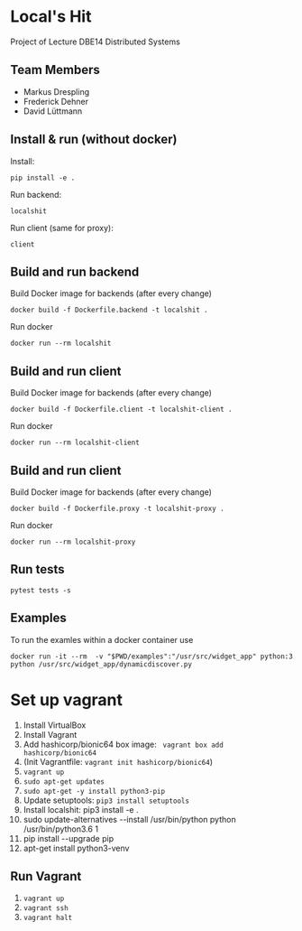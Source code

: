 # Local's Hit

Project of Lecture DBE14 Distributed Systems

## Team Members

- Markus Drespling
- Frederick Dehner
- David Lüttmann

## Install & run (without docker)
Install:
```
pip install -e .
```
Run backend:
```
localshit
```

Run client (same for proxy):
```
client
```


## Build and run backend

Build Docker image for backends (after every change)

```
docker build -f Dockerfile.backend -t localshit .
```

Run docker

```
docker run --rm localshit
```

## Build and run client

Build Docker image for backends (after every change)

```
docker build -f Dockerfile.client -t localshit-client .
```

Run docker

```
docker run --rm localshit-client
```

## Build and run client

Build Docker image for backends (after every change)

```
docker build -f Dockerfile.proxy -t localshit-proxy .
```

Run docker

```
docker run --rm localshit-proxy
```

## Run tests
```
pytest tests -s
```

## Examples
To run the examles within a docker container use

```
docker run -it --rm  -v "$PWD/examples":"/usr/src/widget_app" python:3 python /usr/src/widget_app/dynamicdiscover.py
```

# Set up vagrant

1. Install VirtualBox
2. Install Vagrant
3. Add hashicorp/bionic64 box image: ``` vagrant box add hashicorp/bionic64```
4. (Init Vagrantfile: ```vagrant init hashicorp/bionic64```)
5. ```vagrant up```
6. ```sudo apt-get updates```
7. ```sudo apt-get -y install python3-pip```
8. Update setuptools: ```pip3 install setuptools```
9. Install localshit: pip3 install -e .
10. sudo update-alternatives --install /usr/bin/python python /usr/bin/python3.6 1
11. pip install --upgrade pip
12. apt-get install python3-venv

## Run Vagrant
1. ```vagrant up```
2. ```vagrant ssh```
3. ```vagrant halt```